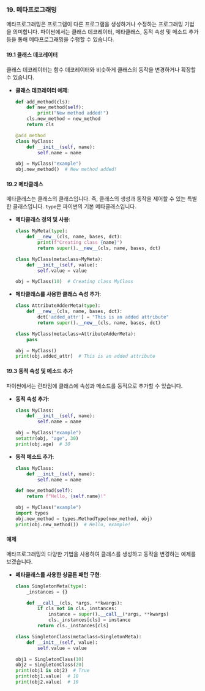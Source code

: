 ### 19. 메타프로그래밍

메타프로그래밍은 프로그램이 다른 프로그램을 생성하거나 수정하는 프로그래밍 기법을 의미합니다. 파이썬에서는 클래스 데코레이터, 메타클래스, 동적 속성 및 메소드 추가 등을 통해 메타프로그래밍을 수행할 수 있습니다.

#### 19.1 클래스 데코레이터

클래스 데코레이터는 함수 데코레이터와 비슷하게 클래스의 동작을 변경하거나 확장할 수 있습니다.

- **클래스 데코레이터 예제**:
  ```python
  def add_method(cls):
      def new_method(self):
          print("New method added!")
      cls.new_method = new_method
      return cls

  @add_method
  class MyClass:
      def __init__(self, name):
          self.name = name

  obj = MyClass("example")
  obj.new_method()  # New method added!
  ```

#### 19.2 메타클래스

메타클래스는 클래스의 클래스입니다. 즉, 클래스의 생성과 동작을 제어할 수 있는 특별한 클래스입니다. `type`은 파이썬의 기본 메타클래스입니다.

- **메타클래스 정의 및 사용**:
  ```python
  class MyMeta(type):
      def __new__(cls, name, bases, dct):
          print(f"Creating class {name}")
          return super().__new__(cls, name, bases, dct)

  class MyClass(metaclass=MyMeta):
      def __init__(self, value):
          self.value = value

  obj = MyClass(10)  # Creating class MyClass
  ```

- **메타클래스를 사용한 클래스 속성 추가**:
  ```python
  class AttributeAdderMeta(type):
      def __new__(cls, name, bases, dct):
          dct['added_attr'] = "This is an added attribute"
          return super().__new__(cls, name, bases, dct)

  class MyClass(metaclass=AttributeAdderMeta):
      pass

  obj = MyClass()
  print(obj.added_attr)  # This is an added attribute
  ```

#### 19.3 동적 속성 및 메소드 추가

파이썬에서는 런타임에 클래스에 속성과 메소드를 동적으로 추가할 수 있습니다.

- **동적 속성 추가**:
  ```python
  class MyClass:
      def __init__(self, name):
          self.name = name

  obj = MyClass("example")
  setattr(obj, "age", 30)
  print(obj.age)  # 30
  ```

- **동적 메소드 추가**:
  ```python
  class MyClass:
      def __init__(self, name):
          self.name = name

  def new_method(self):
      return f"Hello, {self.name}!"

  obj = MyClass("example")
  import types
  obj.new_method = types.MethodType(new_method, obj)
  print(obj.new_method())  # Hello, example!
  ```

#### 예제

메타프로그래밍의 다양한 기법을 사용하여 클래스를 생성하고 동작을 변경하는 예제를 보겠습니다.

- **메타클래스를 사용한 싱글톤 패턴 구현**:
  ```python
  class SingletonMeta(type):
      _instances = {}

      def __call__(cls, *args, **kwargs):
          if cls not in cls._instances:
              instance = super().__call__(*args, **kwargs)
              cls._instances[cls] = instance
          return cls._instances[cls]

  class SingletonClass(metaclass=SingletonMeta):
      def __init__(self, value):
          self.value = value

  obj1 = SingletonClass(10)
  obj2 = SingletonClass(20)
  print(obj1 is obj2)  # True
  print(obj1.value)  # 10
  print(obj2.value)  # 10
  ```
